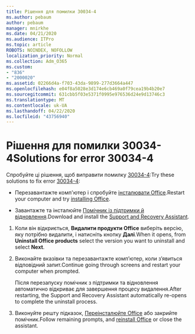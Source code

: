 ```yaml
---
title: Рішення для помилки 30034-4
ms.author: pebaum
author: pebaum
manager: mnirkhe
ms.date: 04/21/2020
ms.audience: ITPro
ms.topic: article
ROBOTS: NOINDEX, NOFOLLOW
localization_priority: Normal
ms.collection: Adm_O365
ms.custom:
- "836"
- "2000020"
ms.assetid: 02266d4a-f703-43da-9899-277d3664a447
ms.openlocfilehash: e04f8a5028e3d174e6cb469a0f79cea19b4b20e7
ms.sourcegitcommit: 631cbb5f03e5371f0995e976536d24e9d13746c3
ms.translationtype: MT
ms.contentlocale: uk-UA
ms.lasthandoff: 04/22/2020
ms.locfileid: "43756940"
---
```

# <a name="solutions-for-error-30034-4"></a><span data-ttu-id="b7e55-102">Рішення для помилки 30034-4</span><span class="sxs-lookup"><span data-stu-id="b7e55-102">Solutions for error 30034-4</span></span>

<span data-ttu-id="b7e55-103">Спробуйте ці рішення, щоб виправити помилку [30034-4](https://support.office.com/article/d5df89a9-0507-4b4c-92f9-22f457e630aa?wt.mc_id=Alchemy_ClientDIA):</span><span class="sxs-lookup"><span data-stu-id="b7e55-103">Try these solutions to fix error [30034-4](https://support.office.com/article/d5df89a9-0507-4b4c-92f9-22f457e630aa?wt.mc_id=Alchemy_ClientDIA):</span></span>
  
- <span data-ttu-id="b7e55-104">Перезавантажте комп'ютер і спробуйте [інсталювати Office](https://portal.office.com/OLS/MySoftware.aspx).</span><span class="sxs-lookup"><span data-stu-id="b7e55-104">Restart your computer and try [installing Office](https://portal.office.com/OLS/MySoftware.aspx).</span></span>

- <span data-ttu-id="b7e55-105">Завантажте та інсталюйте [Помічник із підтримки й відновлення](https://aka.ms/SARA-OfficeUninstall-Alchemy).</span><span class="sxs-lookup"><span data-stu-id="b7e55-105">Download and install the [Support and Recovery Assistant](https://aka.ms/SARA-OfficeUninstall-Alchemy).</span></span>

1. <span data-ttu-id="b7e55-106">Коли він відкриється, **Видалити продукти Office** виберіть версію, яку потрібно видалити, і натисніть кнопку **Далі**.</span><span class="sxs-lookup"><span data-stu-id="b7e55-106">When it opens, from **Uninstall Office products** select the version you want to uninstall and select **Next**.</span></span>

2. <span data-ttu-id="b7e55-107">Виконайте вказівки та перезавантажте комп’ютер, коли з’явиться відповідний запит.</span><span class="sxs-lookup"><span data-stu-id="b7e55-107">Continue going through screens and restart your computer when prompted.</span></span>

    <span data-ttu-id="b7e55-108">Після перезапуску помічник з підтримки та відновлення автоматично відкриває для завершення процесу видалення.</span><span class="sxs-lookup"><span data-stu-id="b7e55-108">After restarting, the Support and Recovery Assistant automatically re-opens to complete the uninstall process.</span></span>

3. <span data-ttu-id="b7e55-109">Виконуйте решту підказок, [Переінсталюйте Office](https://portal.office.com/OLS/MySoftware.aspx) або закрийте помічник.</span><span class="sxs-lookup"><span data-stu-id="b7e55-109">Follow remaining prompts, and [reinstall Office](https://portal.office.com/OLS/MySoftware.aspx) or close the assistant.</span></span>
